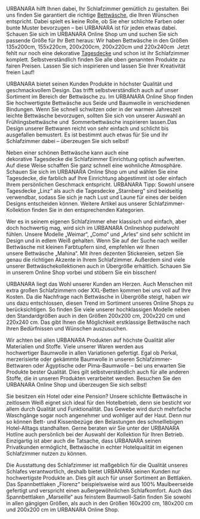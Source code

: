 URBANARA hilft Ihnen dabei, Ihr Schlafzimmer gemütlich zu gestalten. Bei uns finden Sie garantiert die richtige [Bettwäsche](https://www.urbanara.de/bettwaesche-bettbezuege), die Ihren Wünschen entspricht. Dabei spielt es keine Rolle, ob Sie eher schlichte Farben oder bunte Muster bevorzugen – bei URBANARA ist für jeden etwas dabei. Schauen Sie sich im URBANARA Online Shop um und suchen Sie sich passende Größe für Ihr Bett heraus: Wir haben Bettwäsche in den Größen 135x200cm, 155x220cm, 200x200cm, 200x220cm und 220x240cm  Jetzt fehlt nur noch eine dekorative [Tagesdecke](https://www.urbanara.de/tagesdecken-bettueberwuerfe) und schon ist ihr Schlafzimmer komplett. Selbstverständlich finden Sie alle oben genannten Produkte zu fairen Preisen. Lassen Sie sich inspirieren und lassen Sie Ihrer Kreativität freien Lauf!

URBANARA bietet seinen Kunden Produkte in höchster Qualität und geschmackvollem Design. Das trifft selbstverständlich auch auf unser Sortiment im Bereich der Bettwäsche zu. Im URBANARA Online Shop finden Sie hochwertigste Bettwäsche aus Seide und Baumwolle in verschiedenen Bindungen. Wenn Sie schnell schwitzen oder in der warmen Jahreszeit leichte Bettwäsche bevorzugen, sollten Sie sich von unserer Auswahl an Frühlingsbettwäsche und  Sommerbettwäsche inspirieren lassen.Das Design unserer Bettwaren reicht von sehr einfach und schlicht bis ausgefallen bemustert. Es ist bestimmt auch etwas für Sie und ihr Schlafzimmer dabei – überzeugen Sie sich selbst!

Neben einer schönen Bettwäsche kann auch eine dekorative Tagesdecke die Schlafzimmer Einrichtung optisch aufwerten. Auf diese Weise schaffen Sie ganz schnell eine wohnliche Atmosphäre. Schauen Sie sich im URBANARA Online Shop um und wählen Sie eine Tagesdecke, die farblich auf Ihre Einrichtung abgestimmt ist oder einfach Ihrem persönlichen Geschmack entspricht. URBANARA Tipp: Sowohl unsere Tagesdecke „Linz“ als auch die Tagesdecke „Starnberg“ sind beidseitig verwendbar, sodass Sie sich je nach Lust und Laune für eines der beiden Designs entscheiden können. Weitere Artikel aus unserer Schlafzimmer-Kollektion finden Sie in den entsprechenden Kategorien.

Wer es in seinem eigenen Schlafzimmer eher klassisch und einfach, aber doch hochwertig mag, wird sich im URBANARA Onlineshop pudelwohl fühlen. Unsere Modelle „Weimar“, „Como“ und „Arles“ sind sehr schlicht im Design und in edlem Weiß gehalten. Wenn Sie auf der Suche nach weißer Bettwäsche mit kleinen Farbtupfern sind, empfehlen wir Ihnen unsere Bettwäsche „Mahina“. Mit ihren dezenten Stickereien, setzen Sie genau die richtigen Akzente in Ihrem Schlafzimmer. Außerdem sind viele unserer Bettwäschekollektionen auch in Übergröße erhältlich. Schauen Sie in unserem Online Shop vorbei und stöbern Sie ein bisschen!

URBANARA liegt das Wohl unserer Kunden am Herzen. Auch Menschen mit extra großen Schlafzimmern oder XXL-Betten kommen bei uns voll auf Ihre Kosten. Da die Nachfrage nach Bettwäsche in Übergröße steigt, haben wir uns dazu entschlossen, diesen Trend im Sortiment unseres Online Shops zu berücksichtigen. So finden Sie viele unserer hochklassigen Modelle neben den Standardgrößen auch in den Größen 200x200 cm, 200x220 cm und 220x240 cm. Das gibt Ihnen die Möglichkeit erstklassige Bettwäsche nach Ihren Bedürfnissen und Wünschen auszusuchen.

Wir achten bei allen URBANARA Produkten auf höchste Qualität aller Materialien und Stoffe. Viele unserer Waren werden aus hochwertiger Baumwolle in allen Variationen gefertigt. Egal ob Perkal, merzerisierte oder gekämmte Baumwolle in unseren Schlafzimmer-Bettwaren oder Ägyptische oder Pima-Baumwolle – bei uns erwarten Sie Produkte bester Qualität. Dies gilt selbstverständlich auch für alle anderen Stoffe, die in unseren Produkten verarbeitet werden. Besuchen Sie den URBANARA Online Shop und überzeugen Sie sich selbst!

Sie besitzen ein Hotel oder eine Pension? Unsere schlichte Bettwäsche in zeitlosem Weiß eignet sich ideal für den Hotelbetrieb, denn sie besticht vor allem durch Qualität und Funktionalität. Das Gewebe wird durch mehrfache Waschgänge sogar noch angenehmer und wohliger auf der Haut. Denn nur so können Bett- und Kissenbezüge den Belastungen des schnelllebigen Hotel-Alltags standhalten. Gerne beraten wir Sie unter der URBANARA Hotline auch persönlich bei der Auswahl der Kollektion für Ihren Betrieb. Einzigartig ist aber auch die Tatsache, dass URBANARA seinen Privatkunden ermöglicht, Bettwäsche in echter Hotelqualität im eigenen Schlafzimmer nutzen zu können.

Die Ausstattung des Schlafzimmer ist maßgeblich für die Qualität unseres Schlafes verantwortlich, deshalb bietet URBANARA seinen Kunden nur hochwertigste Produkte an. Dies gilt auch für unser Sortiment an Bettlaken. Das Spannbettlaken „Florenz“ beispielsweise wird aus 100% Maulbeerseide gefertigt und verspricht einen außergewöhnlichen Schlafkomfort. Auch das Spannbettlaken „Marseille“ aus feinstem Baumwoll-Satin finden Sie sowohl in allen gängigen Größen, als auch in den Größen 160x200 cm, 180x200 cm und 200x200 cm im URBANARA Online Shop.
